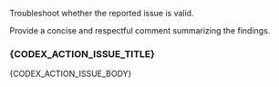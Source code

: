 Troubleshoot whether the reported issue is valid.

Provide a concise and respectful comment summarizing the findings.

### {CODEX_ACTION_ISSUE_TITLE}

{CODEX_ACTION_ISSUE_BODY}
